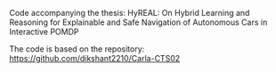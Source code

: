 Code accompanying the thesis: 
HyREAL: On Hybrid Learning and Reasoning for Explainable and Safe Navigation of Autonomous Cars in Interactive POMDP

The code is based on the repository: https://github.com/dikshant2210/Carla-CTS02

